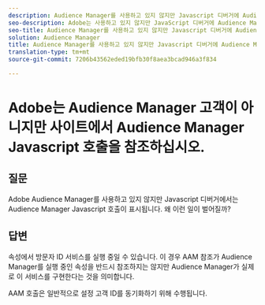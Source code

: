 ```yaml
---
description: Audience Manager를 사용하고 있지 않지만 Javascript 디버거에 Audience Manager Javascript 호출이 있습니다. - 이유는 무엇입니까?
seo-description: Adobe는 사용하고 있지 않지만 JavaScript 디버거에 Audience Manager Javascript 호출이 포함되어 있습니다 - 이유는 무엇입니까?
seo-title: Audience Manager를 사용하고 있지 않지만 Javascript 디버거에 Audience Manager Javascript 호출이 있습니다. - 이유는 무엇입니까?
solution: Audience Manager
title: Audience Manager를 사용하고 있지 않지만 Javascript 디버거에 Audience Manager Javascript 호출이 있습니다. - 이유는 무엇입니까?
translation-type: tm+mt
source-git-commit: 7206b43562eded19bfb30f8aea3bcad946a3f834

---
```



# Adobe는 Audience Manager 고객이 아니지만 사이트에서 Audience Manager Javascript 호출을 참조하십시오.

## 질문

Adobe Audience Manager를 사용하고 있지 않지만 Javascript 디버거에서는 Audience Manager Javascript 호출이 표시됩니다.  왜 이런 일이 벌어질까?

## 답변

속성에서 방문자 ID 서비스를 실행 중일 수 있습니다. 이 경우 AAM 참조가 Audience Manager를 실행 중인 속성을 반드시 참조하지는 않지만 Audience Manager가 실제로 이 서비스를 구현한다는 것을 의미합니다.

AAM 호출은 일반적으로 설정 고객 ID를 동기화하기 위해 수행됩니다.
